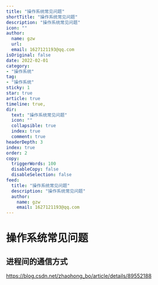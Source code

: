 ```yaml
---
title: "操作系统常见问题"
shortTitle: "操作系统常见问题"
description: "操作系统常见问题"
icon: ""
author: 
  name: gzw
  url: 
  email: 1627121193@qq.com
isOriginal: false
date: 2022-02-01
category: 
- "操作系统"
tag:
- "操作系统"
sticky: 1
star: true
article: true
timeline: true,
dir:
  text: "操作系统常见问题"
  icon: ""
  collapsible: true
  index: true
  comment: true
headerDepth: 3
index: true
order: 2
copy:
  triggerWords: 100
  disableCopy: false
  disableSelection: false
feed:
  title: "操作系统常见问题"
  description: "操作系统常见问题"
  author:
    name: gzw
    email: 1627121193@qq.com
---
```








# 操作系统常见问题



## 进程间的通信方式

https://blog.csdn.net/zhaohong_bo/article/details/89552188


























